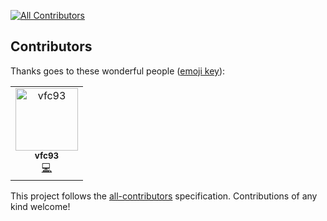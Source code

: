 [![All Contributors](https://img.shields.io/badge/all_contributors-1-orange.svg?style=flat-square)](#contributors)

## Contributors

Thanks goes to these wonderful people
([emoji key](https://allcontributors.org/docs/en/emoji-key)):

<!-- ALL-CONTRIBUTORS-LIST:START - Do not remove or modify this section -->
<!-- prettier-ignore -->
<table><tr><td align="center"><a href="https://github.com/vfc93"><img src="https://avatars2.githubusercontent.com/u/15346403?v=4" width="100px;" alt="vfc93"/><br /><sub><b>vfc93</b></sub></a><br /><a href="https://github.com/ufrj-lab/tester/commits?author=vfc93" title="Code">💻</a></td></tr></table>

<!-- ALL-CONTRIBUTORS-LIST:END -->

This project follows the
[all-contributors](https://github.com/all-contributors/all-contributors)
specification. Contributions of any kind welcome!
